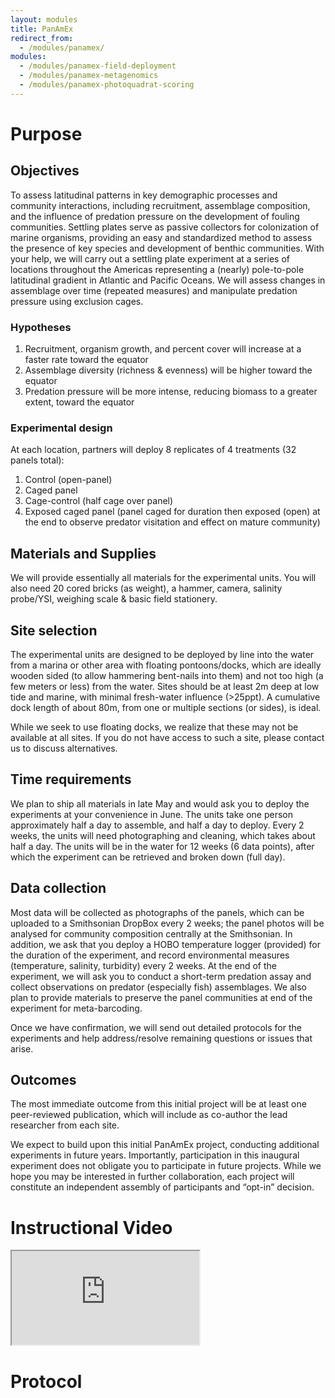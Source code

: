 ```yaml
---
layout: modules
title: PanAmEx
redirect_from:
  - /modules/panamex/
modules:
  - /modules/panamex-field-deployment
  - /modules/panamex-metagenomics
  - /modules/panamex-photoquadrat-scoring
---
```


# Purpose

## Objectives

To assess latitudinal patterns in key demographic processes and community interactions, including recruitment, assemblage composition, and the influence of predation pressure on the development of fouling communities.
Settling plates serve as passive collectors for colonization of marine organisms, providing an easy and standardized method to assess the presence of key species and development of benthic communities. With your help, we will carry out a settling plate experiment at a series of locations throughout the Americas representing a (nearly) pole-to-pole latitudinal gradient in Atlantic and Pacific Oceans. We will assess changes in assemblage over time (repeated measures) and manipulate predation pressure using exclusion cages.

### Hypotheses

1.	Recruitment, organism growth, and percent cover will increase at a faster rate toward the equator
2.	Assemblage diversity (richness & evenness) will be higher toward the equator
3.	Predation pressure will be more intense, reducing biomass to a greater extent, toward the equator

### Experimental design
At each location, partners will deploy 8 replicates of 4 treatments (32 panels total):
1.	Control (open-panel)
2.	Caged panel
3.	Cage-control (half cage over panel)
4.	Exposed caged panel (panel caged for duration then exposed (open) at the end to observe predator visitation and effect on mature community)

## Materials and Supplies
We will provide essentially all materials for the experimental units. You will also need 20 cored bricks (as weight), a hammer, camera, salinity probe/YSI, weighing scale & basic field stationery.

## Site selection
The experimental units are designed to be deployed by line into the water from a marina or other area with floating pontoons/docks, which are ideally wooden sided (to allow hammering bent-nails into them) and not too high (a few meters or less) from the water. Sites should be at least 2m deep at low tide and marine, with minimal fresh-water influence (>25ppt).  A cumulative dock length of about 80m, from one or multiple sections (or sides), is ideal.

While we seek to use floating docks, we realize that these may not be available at all sites.  If you do not have access to such a site, please contact us to discuss alternatives.

## Time requirements
We plan to ship all materials in late May and would ask you to deploy the experiments at your convenience in June. The units take one person approximately half a day to assemble, and half a day to deploy. Every 2 weeks, the units will need photographing and cleaning, which takes about half a day. The units will be in the water for 12 weeks (6 data points), after which the experiment can be retrieved and broken down (full day).

## Data collection
Most data will be collected as photographs of the panels, which can be uploaded to a Smithsonian DropBox every 2 weeks; the panel photos will be analysed for community composition centrally at the Smithsonian. In addition, we ask that you deploy a HOBO temperature logger (provided) for the duration of the experiment, and record environmental measures (temperature, salinity, turbidity) every 2 weeks. At the end of the experiment, we will ask you to conduct a short-term predation assay and collect observations on predator (especially fish) assemblages.  We also plan to provide materials to preserve the panel communities at end of the experiment for meta-barcoding.

Once we have confirmation, we will send out detailed protocols for the experiments and help address/resolve remaining questions or issues that arise.

## Outcomes

The most immediate outcome from this initial project will be at least one peer-reviewed publication, which will include as co-author the lead researcher from each site.  

We expect to build upon this initial PanAmEx project, conducting additional experiments in future years.  Importantly, participation in this inaugural experiment does not obligate you to participate in future projects.  While we hope you may be interested in further collaboration, each project will constitute an independent assembly of participants and “opt-in” decision.


# Instructional Video

<div class="embed-responsive embed-responsive-16by9">
 <iframe class="embed-responsive-item" src="https://www.youtube.com/embed/Vg8T-3pAVDU"></iframe>
</div>

# Protocol  
